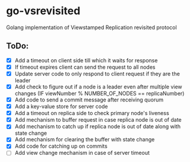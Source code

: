 # go-vsrevisited
Golang implementation of Viewstamped Replication revisited protocol

## ToDo:
 - [X] Add a timeout on client side till which it waits for response
 - [X] If timeout expires client can send the request to all nodes
 - [X] Update server code to only respond to client request if they are the leader
 - [X] Add check to figure out if a node is a leader even after multiple view changes (IF viewNumber % NUMBER_OF_NODES == replicaNumber)
 - [X] Add code to send a commit message after receiving quorum
 - [X] Add a key-value store for server code
 - [X] Add a timeout on replica side to check primary node's liveness
 - [X] Add mechanism to buffer request in case replica node is out of date
 - [X] Add mechanism to catch up if replica node is out of date along with state change
 - [X] Add mechanism for clearing the buffer with state change
 - [X] Add code for catching up on commits
 - [ ] Add view change mechanism in case of server timeout

